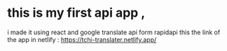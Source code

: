 # this is my first api app ,

i made it using react and google translate api form rapidapi 
this the link of the app in netlify :
https://tchi-translater.netlify.app/

